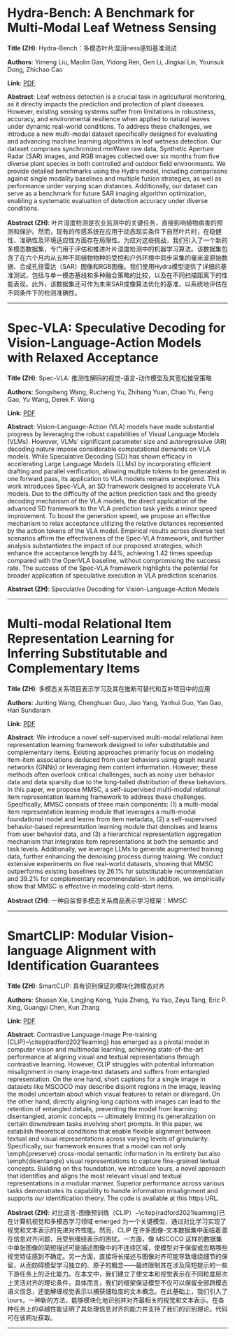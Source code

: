 # Hydra-Bench: A Benchmark for Multi-Modal Leaf Wetness Sensing 

**Title (ZH)**: Hydra-Bench：多模态叶片湿润ness感知基准测试 

**Authors**: Yimeng Liu, Maolin Gan, Yidong Ren, Gen Li, Jingkai Lin, Younsuk Dong, Zhichao Cao  

**Link**: [PDF](https://arxiv.org/pdf/2507.22685)  

**Abstract**: Leaf wetness detection is a crucial task in agricultural monitoring, as it directly impacts the prediction and protection of plant diseases. However, existing sensing systems suffer from limitations in robustness, accuracy, and environmental resilience when applied to natural leaves under dynamic real-world conditions. To address these challenges, we introduce a new multi-modal dataset specifically designed for evaluating and advancing machine learning algorithms in leaf wetness detection. Our dataset comprises synchronized mmWave raw data, Synthetic Aperture Radar (SAR) images, and RGB images collected over six months from five diverse plant species in both controlled and outdoor field environments. We provide detailed benchmarks using the Hydra model, including comparisons against single modality baselines and multiple fusion strategies, as well as performance under varying scan distances. Additionally, our dataset can serve as a benchmark for future SAR imaging algorithm optimization, enabling a systematic evaluation of detection accuracy under diverse conditions. 

**Abstract (ZH)**: 叶片湿度检测是农业监测中的关键任务，直接影响植物病害的预测和保护。然而，现有的传感系统在应用于动态现实条件下自然叶片时，在稳健性、准确性及环境适应性方面存在局限性。为应对这些挑战，我们引入了一个新的多模态数据集，专门用于评估和推进叶片湿度检测中的机器学习算法。该数据集包含了在六个月内从五种不同植物物种的受控和户外环境中同步采集的毫米波原始数据、合成孔径雷达（SAR）图像和RGB图像。我们使用Hydra模型提供了详细的基准测试，包括与单一模态基线和多种融合策略的比较，以及在不同扫描距离下的性能表现。此外，该数据集还可作为未来SAR成像算法优化的基准，以系统地评估在不同条件下的检测准确性。 

---
# Spec-VLA: Speculative Decoding for Vision-Language-Action Models with Relaxed Acceptance 

**Title (ZH)**: Spec-VLA: 推测性解码的视觉-语言-动作模型及其宽松接受策略 

**Authors**: Songsheng Wang, Rucheng Yu, Zhihang Yuan, Chao Yu, Feng Gao, Yu Wang, Derek F. Wong  

**Link**: [PDF](https://arxiv.org/pdf/2507.22424)  

**Abstract**: Vision-Language-Action (VLA) models have made substantial progress by leveraging the robust capabilities of Visual Language Models (VLMs). However, VLMs' significant parameter size and autoregressive (AR) decoding nature impose considerable computational demands on VLA models. While Speculative Decoding (SD) has shown efficacy in accelerating Large Language Models (LLMs) by incorporating efficient drafting and parallel verification, allowing multiple tokens to be generated in one forward pass, its application to VLA models remains unexplored. This work introduces Spec-VLA, an SD framework designed to accelerate VLA models. Due to the difficulty of the action prediction task and the greedy decoding mechanism of the VLA models, the direct application of the advanced SD framework to the VLA prediction task yields a minor speed improvement. To boost the generation speed, we propose an effective mechanism to relax acceptance utilizing the relative distances represented by the action tokens of the VLA model. Empirical results across diverse test scenarios affirm the effectiveness of the Spec-VLA framework, and further analysis substantiates the impact of our proposed strategies, which enhance the acceptance length by 44%, achieving 1.42 times speedup compared with the OpenVLA baseline, without compromising the success rate. The success of the Spec-VLA framework highlights the potential for broader application of speculative execution in VLA prediction scenarios. 

**Abstract (ZH)**: Speculative Decoding for Vision-Language-Action Models 

---
# Multi-modal Relational Item Representation Learning for Inferring Substitutable and Complementary Items 

**Title (ZH)**: 多模态关系项目表示学习及其在推断可替代和互补项目中的应用 

**Authors**: Junting Wang, Chenghuan Guo, Jiao Yang, Yanhui Guo, Yan Gao, Hari Sundaram  

**Link**: [PDF](https://arxiv.org/pdf/2507.22268)  

**Abstract**: We introduce a novel self-supervised multi-modal relational item representation learning framework designed to infer substitutable and complementary items. Existing approaches primarily focus on modeling item-item associations deduced from user behaviors using graph neural networks (GNNs) or leveraging item content information. However, these methods often overlook critical challenges, such as noisy user behavior data and data sparsity due to the long-tailed distribution of these behaviors. In this paper, we propose MMSC, a self-supervised multi-modal relational item representation learning framework to address these challenges. Specifically, MMSC consists of three main components: (1) a multi-modal item representation learning module that leverages a multi-modal foundational model and learns from item metadata, (2) a self-supervised behavior-based representation learning module that denoises and learns from user behavior data, and (3) a hierarchical representation aggregation mechanism that integrates item representations at both the semantic and task levels. Additionally, we leverage LLMs to generate augmented training data, further enhancing the denoising process during training. We conduct extensive experiments on five real-world datasets, showing that MMSC outperforms existing baselines by 26.1% for substitutable recommendation and 39.2% for complementary recommendation. In addition, we empirically show that MMSC is effective in modeling cold-start items. 

**Abstract (ZH)**: 一种自监督多模态关系商品表示学习框架：MMSC 

---
# SmartCLIP: Modular Vision-language Alignment with Identification Guarantees 

**Title (ZH)**: SmartCLIP: 具有识别保证的模块化跨模态对齐 

**Authors**: Shaoan Xie, Lingjing Kong, Yujia Zheng, Yu Yao, Zeyu Tang, Eric P. Xing, Guangyi Chen, Kun Zhang  

**Link**: [PDF](https://arxiv.org/pdf/2507.22264)  

**Abstract**: Contrastive Language-Image Pre-training (CLIP)~\citep{radford2021learning} has emerged as a pivotal model in computer vision and multimodal learning, achieving state-of-the-art performance at aligning visual and textual representations through contrastive learning. However, CLIP struggles with potential information misalignment in many image-text datasets and suffers from entangled representation. On the one hand, short captions for a single image in datasets like MSCOCO may describe disjoint regions in the image, leaving the model uncertain about which visual features to retain or disregard. On the other hand, directly aligning long captions with images can lead to the retention of entangled details, preventing the model from learning disentangled, atomic concepts -- ultimately limiting its generalization on certain downstream tasks involving short prompts.
In this paper, we establish theoretical conditions that enable flexible alignment between textual and visual representations across varying levels of granularity. Specifically, our framework ensures that a model can not only \emph{preserve} cross-modal semantic information in its entirety but also \emph{disentangle} visual representations to capture fine-grained textual concepts. Building on this foundation, we introduce \ours, a novel approach that identifies and aligns the most relevant visual and textual representations in a modular manner. Superior performance across various tasks demonstrates its capability to handle information misalignment and supports our identification theory. The code is available at this https URL. 

**Abstract (ZH)**: 对比语言-图像预训练（CLIP）~\citep{radford2021learning}已在计算机视觉和多模态学习领域 emerged 为一个关键模型，通过对比学习实现了视觉和文本表示的先进对齐性能。然而，CLIP 在许多图像-文本数据集中面临着潜在信息对齐问题，且受到缠绕表示的困扰。一方面，像 MSCOCO 这样的数据集中单张图像的简短描述可能描述图像中的不连续区域，使模型对于保留或忽略哪些视觉特征感到不确定。另一方面，直接将长描述与图像对齐可能导致缠绕细节的保留，从而妨碍模型学习独立的、原子的概念——最终限制其在涉及简短提示的一些下游任务上的泛化能力。在本文中，我们建立了使文本和视觉表示在不同粒度层次上灵活对齐的理论条件。具体而言，我们的框架保证模型不仅可以保留全部跨模态语义信息，还能解缠视觉表示以捕获细粒度的文本概念。在此基础上，我们引入了 \ours，一种新的方法，能够模块化地识别并对齐最相关的视觉和文本表示。在各种任务上的卓越性能证明了其处理信息对齐的能力并支持了我们的识别理论。代码可在该网址获取。 

---
